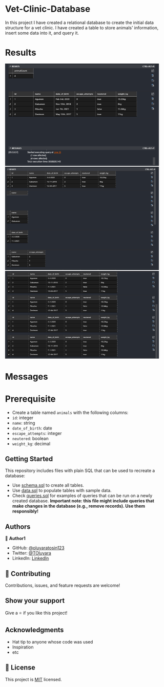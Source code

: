 # Vet-Clinic-Database

In this project I have created a relational database to create the initial data structure for a vet clinic. I have created a table to store animals' information, insert some data into it, and query it.

# Results

![](/assets/animalTable.PNG)
![](/assets/createTable1.PNG)
![](/assets/createTable2.PNG)

# Messages



# Prerequisite

- Create a table named `animals` with the following columns:
 - `id`: integer
 - `name`: string
 - `date_of_birth`: date
 - `escape_attempts`: integer
 - `neutered`: boolean
 - `weight_kg`: decimal


## Getting Started

This repository includes files with plain SQL that can be used to recreate a database:

- Use [schema.sql](./schema.sql) to create all tables.
- Use [data.sql](./data.sql) to populate tables with sample data.
- Check [queries.sql](./queries.sql) for examples of queries that can be run on a newly created database. **Important note: this file might include queries that make changes in the database (e.g., remove records). Use them responsibly!**


## Authors

👤 **Author1**

- GitHub: [@oluyaratosin123](https://github.com/oluyaratosin123)
- Twitter: [@TOluyara](https://twitter.com/TOluyara)
- LinkedIn: [LinkedIn](https://www.linkedin.com/in/edward-oluyara/)

## 🤝 Contributing

Contributions, issues, and feature requests are welcome!


## Show your support

Give a ⭐️ if you like this project!

## Acknowledgments

- Hat tip to anyone whose code was used
- Inspiration
- etc

## 📝 License

This project is [MIT](./MIT.md) licensed.